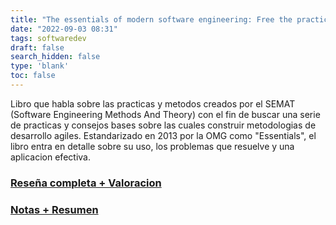 ```yaml
---
title: "The essentials of modern software engineering: Free the practices from the method prisons"
date: "2022-09-03 08:31"
tags: softwaredev
draft: false
search_hidden: false
type: 'blank'
toc: false
---
```

Libro que habla sobre las practicas y metodos creados por el SEMAT (Software Engineering Methods And Theory) con el fin de buscar una serie de practicas y consejos bases sobre las cuales construir metodologias de desarrollo agiles. Estandarizado en 2013 por la OMG como "Essentials", el libro entra en detalle sobre su uso, los problemas que resuelve y una aplicacion efectiva.

### [Reseña completa + Valoracion](resenia.md)
### [Notas + Resumen](notas.md)